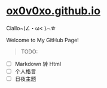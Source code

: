 # [ox0v0xo.github.io](https://ox0v0xo.github.io/)

Ciallo~(∠・ω< )⌒☆

Welcome to My GitHub Page!

> TODO:

- [ ] Markdown 转 Html
- [ ] 个人格言
- [ ] 日夜主题

